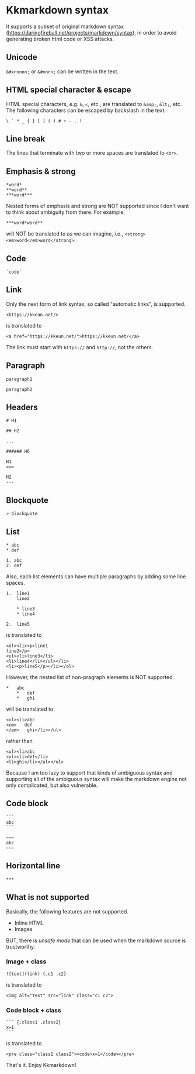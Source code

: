 Kkmarkdown syntax
=====

It supports a subset of original markdown syntax
(<https://daringfireball.net/projects/markdown/syntax>), in order to
avoid generating broken html code or XSS attacks.

## Unicode

`&#xnnnnn;` or `&#nnnn;` can be written in the text.

## HTML special character & escape

HTML special characters, e.g. `&`, `<`, etc., are translated to
`&amp;`, `&lt;`, etc.  The following characters can be escaped by
backslash in the text.

```
\ ` * _ { } [ ] ( ) # + - . !
```

## Line break

The lines that terminate with two or more spaces are translated to
`<br>`.

## Emphasis & strong

```
*word*
**word**
***word***
```

Nested forms of emphasis and strong are NOT supported since I don't
want to think about ambiguity from there.  For example,

```
***word*word**
```

will NOT be translated to as we can imagine, i.e.,
`<strong><em>word</em>word</strong>`.

## Code

```
`code`
```

## Link

Only the next form of link syntax, so called "automatic links", is supported.

```
<https://kkeun.net/>
```

is translated to

```
<a href="https://kkeun.net/">https://kkeun.net/</a>
```

The link must start with `https://` and `http://`, not the others.

## Paragraph

```
paragraph1

paragraph2
```

## Headers

```
# H1

## H2

...

###### H6

H1
===

H2
---
```

## Blockquote

```
> blockquote
```

## List

```
* abc
* def

1. abc
2. def
```

Also, each list elements can have multiple paragraphs by adding some line spaces.

```
1.  line1
    line2

    * line3
    * line4

2.  line5
```

is translated to

```
<ol><li><p>line1
line2</p>
<ul><li>line3</li>
<li>line4</li></ul></li>
<li><p>line5</p></li></ol>
```

However, the nested list of non-pragraph elements is NOT supported.

```
*   abc
    *   def
    *   ghi
```

will be translated to

```
<ul><li>abc
<em>   def
</em>   ghi</li></ul>
```

rather than

```
<ul><li>abc
<ul><li>def</li>
<li>ghi</li></ul></ul>
```

Because I am too lazy to support that kinds of ambiguous syntax and
supporting all of the ambiguous syntax will make the markdown engine
not only complicated, but also vulnerable.

## Code block

`````
```
abc
```

~~~
abc
~~~
`````

## Horizontal line

```
***
```

## What is not supported

Basically, the following features are not supported.

* Inline HTML
* Images

BUT, there is *unsafe mode* that can be used when the markdown
source is trustworthy.

### Image + class

```
![text](link) {.c1 .c2}
```

is translated to

```
<img alt="text" src="link" class="c1 c2">
```

### Code block + class

~~~
``` {.class1 .class2}
x=1
```
~~~

is translated to

```
<pre class="class1 class2"><code>x=1</code></pre>
```

That's it.  Enjoy Kkmarkdown!
